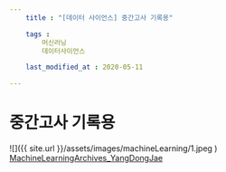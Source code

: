 ```yaml
---
    title : "[데이터 사이언스] 중간고사 기록용"

    tags :
        머신러닝
        데이터사이언스

    last_modified_at : 2020-05-11

---
```

# 중간고사 기록용
![]({{ site.url }}/assets/images/machineLearning/1.jpeg    )
[MachineLearningArchives_YangDongJae](https://drive.google.com/file/d/17buQkbSFMN6X-jF6ycT4OY7A3VnmoXf_/view?usp=sharing)

